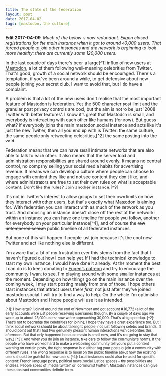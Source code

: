 ```yaml
---
title: The state of the federation
layout: post
date: 2017-04-02
tags: [mastodon, the culture]
---
```


**Edit 2017-04-09:**
*Much of the below is now redundant. Eugen closed registrations for the main instance when it got to around 40,000 users. That forced people to join other instances and the network is beginning to look more healthy: there are currently some 120,000 users.*

In the last couple of days there's been a large[^1] influx of new users at [Mastodon](mastodon.social), a lot of them following well-meaning celebrities from Twitter. That's good, growth of a social network should be encouraged. There's a temptation, if you've been around a while, to get defensive about new people joining your secret club. I want to avoid that, but I do have a complaint.

A problem is that a lot of the new users don't realise that the most important feature of Mastodon is federation. Yes the 500 character post limit and the granular post privacy controls are cool, but the aim is not to be just '2008 Twitter with better features'. I know it's great that Mastodon is small, and everybody is interacting with each other like humans (for now). But guess what? if everybody joins the main mastodon.social instance and acts like it's just the new Twitter, then all you end up with is Twitter: the same culture, the same people only retweeting celebrities,[^2] the same posting into the void.

Federation means that we can have small intimate networks that are also able to talk to each other. It also means that the server load and administration responsibilities are shared around evenly. It means no central control, no company selling your social media habits for advertising revenue. It means we can develop a culture where people can choose to engage with content they like and not see content they don't like, and where administrators are free to set their own rules on what is acceptable content. Don't like the rules? Join another instance.[^3]

It's not in Twitter's interest to allow groups to set their own limits on how they interact with other users, but that's exactly what Mastodon is aiming for. With federation you can interact with as much of the network as you trust. And choosing an instance doesn't close off the rest of the network: within an instance you can have one timeline for people you follow, another for everybody on your particular instance[^4], and of course the ~~raw untempered schism~~ public timeline of all federated instances.

But none of this will happen if people just join because it's the cool new Twitter and act like nothing else is different.

I'm aware that a lot of my frustration over this stems from the fact that I haven't figured out how I can help yet. If I had the technical knowledge to start my own instance, I would have done it already. At the moment the best I can do is to keep donating to [Eugen's patreon](https://www.patreon.com/user?u=619786) and try to encourage the community I want to see. I'm playing around with some smaller instances at the moment. Depending on how things go on the main instance over the coming week, I may start posting mainly from one of those. I hope others start instances that attract users there *first*, not just after they've joined mastodon.social. I will try to find a way to help. On the whole I'm optimistic about Mastodon and I hope people will use it as intended.

<div style="font-size: 80%">
[^1]: How large? I joined around the end of November and got account # 16,772 (a lot of the early accounts were just people reserving usernames though). By a couple of days ago we were up to about 25,000 users; now we're approaching 30,000. That's a big speedup.
[^2]: That's not to begrudge the celebrities for joining; I hope they have a great experience too. But I think social networks should be about talking to people, not just following celebs and brands. (I should point out that I had two genuinely pleasant human interactions with celebrities this afternoon. But that only happened because masto is small now, and it's not going to stay that way.)
[^3]: And when you do join an instance, take care to follow the community's norms. If the people who have worked hard to make a welcoming community tell you to put a content warning on certain posts, the right response is to either tag your posts or join a community with different rules. The wrong response is to moan on the public timeline about how the existing users should be grateful for new users.
[^4]: Local instances could also be used for specific content: French language posts, political news, social justice spaces &ndash; the possibilities are endless. People speak of 'media twitter' or 'communist twitter': Mastodon instances can give these abstract communities definite form.
</div>
